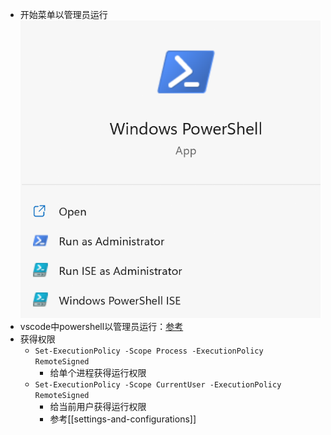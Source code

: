 - 开始菜单以管理员运行
![](administrator-start-menu.png)
- vscode中powershell以管理员运行：[参考](https://blog.csdn.net/Cloud1209/article/details/120390525)
- 获得权限
  - `Set-ExecutionPolicy -Scope Process -ExecutionPolicy RemoteSigned`
    - 给单个进程获得运行权限
  - `Set-ExecutionPolicy -Scope CurrentUser -ExecutionPolicy RemoteSigned`
    - 给当前用户获得运行权限
    - 参考[[settings-and-configurations]]